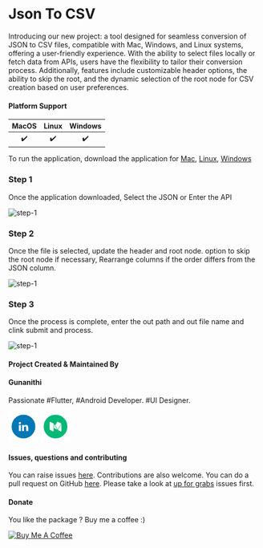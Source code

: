 # Json To CSV

Introducing our new project: a tool designed for seamless conversion of JSON to CSV files, compatible with Mac, Windows, and Linux systems, offering a user-friendly experience. With the ability to select files locally or fetch data from APIs, users have the flexibility to tailor their conversion process. Additionally, features include customizable header options, the ability to skip the root, and the dynamic selection of the root node for CSV creation based on user preferences. 

#### Platform Support

| MacOS | Linux | Windows | 
| :---: | :---: | :-----: | 
|   ✔️   | ✔️  |  ✔️   

To run the application, download the application for [Mac](https://github.com/imtheguna/jsonToCSV/releases/download/JSONToCSV-v1.0.14/JsonToCSV-macos.tar.gz), [Linux](https://github.com/imtheguna/jsonToCSV/releases/download/JSONToCSV-v1.0.14/JsonToCSV-linux.tar.gz), [Windows](https://github.com/imtheguna/jsonToCSV/releases/download/JSONToCSV-v1.0.14/JsonToCSV-windows.zip)

### Step 1
  Once the application downloaded, Select the JSON or Enter the API

<a target="_blank"><img src="https://github.com/imtheguna/datamasking/assets/58139175/52a3575e-5787-48c2-a799-dbde6a0b2df1" alt="step-1" height="230" width="400"></a>

  
### Step 2
  Once the file is selected, update the header and root node. option to skip the root node if necessary, Rearrange columns if the order differs from the JSON column.

<a target="_blank"><img src="https://github.com/imtheguna/datamasking/assets/58139175/824086cc-4c3d-4a87-bf8e-9b43d3a5b5c3" alt="step-1" height="230" width="400"></a>

### Step 3
  Once the process is complete, enter the out path and out file name and clink submit and process.

<a target="_blank"><img src="https://github.com/imtheguna/datamasking/assets/58139175/9d797463-53d2-4934-97e0-735c8d937f19" alt="step-1" height="230" width="400"></a> 

#### Project Created & Maintained By

#### Gunanithi

Passionate #Flutter, #Android Developer. #UI Designer.


<a href="https://www.linkedin.com/in/imtheguna/"><img src="https://raw.githubusercontent.com/aritraroy/social-icons/master/linkedin-icon.png" alt="linkedin"  width="60"></a> <a href="https://medium.com/@imtheguna"><img src="https://raw.githubusercontent.com/aritraroy/social-icons/master/medium-icon.png" alt="medium" width="60"></a>

#### Issues, questions and contributing

You can raise issues [here](https://github.com/imtheguna/jsonToCSV/issues). Contributions are also welcome. You can do a pull request on GitHub [here](https://github.com/imtheguna/jsonToCSV/pulls). Please take a look at [up for grabs](https://github.com/imtheguna/jsonToCSV/issues) issues first.

#### Donate

You like the package ? Buy me a coffee :)

<a href="https://www.buymeacoffee.com/imtheguna" target="_blank"><img src="https://cdn.buymeacoffee.com/buttons/default-orange.png" alt="Buy Me A Coffee" height="41" width="174"></a>
